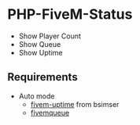 # PHP-FiveM-Status

- Show Player Count
- Show Queue
- Show Uptime

## Requirements

* Auto mode
   - [fivem-uptime](https://github.com/bsimser/fivem_uptime) from bsimser
   - [fivemqueue](https://github.com/DhytX/fivemqueue)

